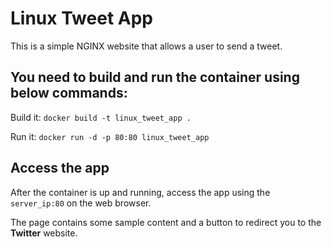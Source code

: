 # Linux Tweet App

This is a simple NGINX website that allows a user to send a tweet.

## You need to build and run the container using below commands:

Build it:
```docker build -t linux_tweet_app .```

Run it:
```docker run -d -p 80:80 linux_tweet_app```

## Access the app 

After the container is up and running, access the app using the `server_ip:80` on the web browser.

The page contains some sample content and a button to redirect you to the **Twitter** website. 

